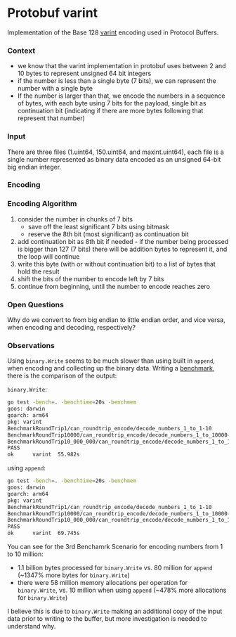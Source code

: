 # Protobuf varint

Implementation of the Base 128 [varint](https://protobuf.dev/programming-guides/encoding/#varints) encoding used in
Protocol Buffers.

### Context

- we know that the varint implementation in protobuf uses between 2 and 10 bytes to represent unsigned 64 bit
  integers
- if the number is less than a single byte (7 bits), we can represent the number with a single byte
- If the number is larger than that, we encode the numbers in a sequence of bytes, with each byte using 7 bits for the
  payload,
  single bit as continuation bit (indicating if there are more bytes
  following that represent that number)

### Input

There are three files (1.uint64, 150.uint64, and maxint.uint64), each file is a
single number represented as binary data encoded as an unsigned 64-bit big endian integer.

### Encoding

### Encoding Algorithm

1. consider the number in chunks of 7 bits
    - save off the least significant 7 bits using bitmask
    - reserve the 8th bit (most significant) as continuation bit
2. add continuation bit as 8th bit if needed - if the number being processed is bigger than 127 (7 bits) there will be
   addition bytes to represent it, and the loop will continue
3. write this byte (with or without continuation bit) to a list of bytes that hold the result
4. shift the bits of the number to encode left by 7 bits
5. continue from beginning, until the number to encode reaches zero

### Open Questions

Why do we convert to from big endian to little endian order, and vice versa,
when encoding and decoding, respectively?

### Observations

Using `binary.Write` seems to be much slower than using built in `append`, when encoding and collecting up the
binary data. Writing a [benchmark](https://pkg.go.dev/testing#hdr-Benchmarks), there is the comparison of the output:

`binary.Write`:

```bash
go test -bench=. -benchtime=20s -benchmem
goos: darwin
goarch: arm64
pkg: varint
BenchmarkRoundTrip1/can_roundtrip_encode/decode_numbers_1_to_1-10         	1000000000	         0.6244 ns/op	       0 B/op	       0 allocs/op
BenchmarkRoundTrip10000/can_roundtrip_encode/decode_numbers_1_to_10000-10 	   32196	    732676 ns/op	 1139766 B/op	   39869 allocs/op
BenchmarkRoundTrip10_000_000/can_roundtrip_encode/decode_numbers_1_to_10000000-10         	      22	1028888496 ns/op	1157893836 B/op	57886355 allocs/op
PASS
ok  	varint	55.982s
```

using `append`:

```bash
go test -bench=. -benchtime=20s -benchmem
goos: darwin
goarch: arm64
pkg: varint
BenchmarkRoundTrip1/can_roundtrip_encode/decode_numbers_1_to_1-10         	1000000000	         0.6256 ns/op	       0 B/op	       0 allocs/op
BenchmarkRoundTrip10000/can_roundtrip_encode/decode_numbers_1_to_10000-10 	  138283	    170116 ns/op	   79992 B/op	    9999 allocs/op
BenchmarkRoundTrip10_000_000/can_roundtrip_encode/decode_numbers_1_to_10000000-10         	     123	 193308290 ns/op	80000413 B/op	10000000 allocs/op
PASS
ok  	varint	69.745s
```

You can see for the 3rd Benchamrk Scenario for encoding numbers from 1 to 10 million:

- 1.1 billion bytes processed for `binary.Write` vs. 80 million for `append` (~1347% more bytes for `binary.Write`)
- there were 58 million memory allocations per operation for `binary.Write`, vs. 10 million when using `append` (~478%
  more allocations for `binary.Write`)

I believe this is due to `binary.Write` making an additional copy of the input data prior to writing to the buffer,
but more investigation is needed to understand why.
